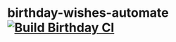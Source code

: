 # birthday-wishes-automate [![Build Birthday CI](https://github.com/alvinmarshall/birthday-wishes-automate/actions/workflows/build.yaml/badge.svg)](https://github.com/alvinmarshall/birthday-wishes-automate/actions/workflows/build.yaml)
